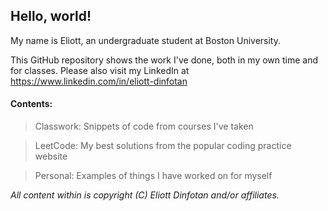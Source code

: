 ## Hello, world!

My name is Eliott, an undergraduate student at Boston University.

This GitHub repository shows the work I've done, both in my own time and for classes.
Please also visit my LinkedIn at https://www.linkedin.com/in/eliott-dinfotan

#### Contents:
> Classwork: Snippets of code from courses I've taken

> LeetCode: My best solutions from the popular coding practice website

> Personal: Examples of things I have worked on for myself

*All content within is copyright (C) Eliott Dinfotan and/or affiliates.*
